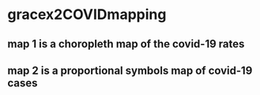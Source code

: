 # gracex2COVIDmapping
## map 1 is a choropleth map of the covid-19 rates
## map 2 is a proportional symbols map of covid-19 cases
